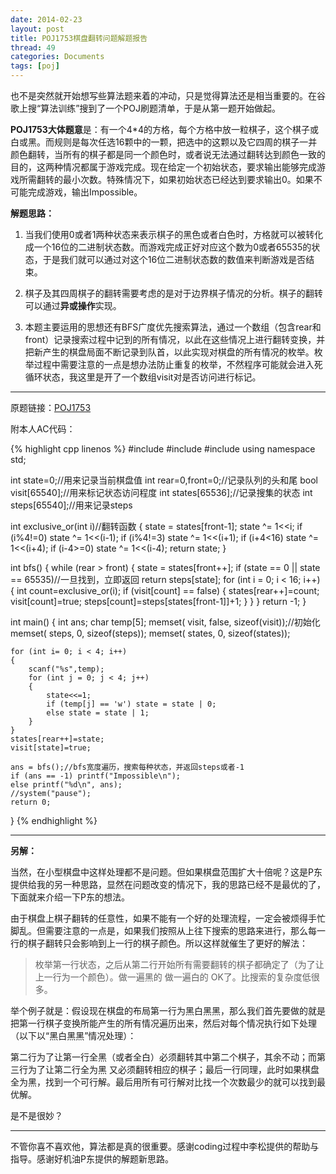 ```yaml
---
date: 2014-02-23
layout: post
title: POJ1753棋盘翻转问题解题报告
thread: 49
categories: Documents
tags: [poj]
---
```


也不是突然就开始想写些算法题来着的冲动，只是觉得算法还是相当重要的。在谷歌上搜“算法训练”搜到了一个POJ刷题清单，于是从第一题开始做起。

**POJ1753大体题意**是：有一个4*4的方格，每个方格中放一粒棋子，这个棋子或白或黑。而规则是每次任选16颗中的一颗，把选中的这颗以及它四周的棋子一并颜色翻转，当所有的棋子都是同一个颜色时，或者说无法通过翻转达到颜色一致的目的，这两种情况都属于游戏完成。现在给定一个初始状态，要求输出能够完成游戏所需翻转的最小次数。特殊情况下，如果初始状态已经达到要求输出0。如果不可能完成游戏，输出Impossible。

**解题思路：**

1. 当我们使用0或者1两种状态来表示棋子的黑色或者白色时，方格就可以被转化成一个16位的二进制状态数。而游戏完成正好对应这个数为0或者65535的状态，于是我们就可以通过对这个16位二进制状态数的数值来判断游戏是否结束。

2. 棋子及其四周棋子的翻转需要考虑的是对于边界棋子情况的分析。棋子的翻转可以通过**异或操作**实现。

3. 本题主要运用的思想还有BFS广度优先搜索算法，通过一个数组（包含rear和front）记录搜索过程中记到的所有情况，以此在这些情况上进行翻转变换，并把新产生的棋盘局面不断记录到队首，以此实现对棋盘的所有情况的枚举。枚举过程中需要注意的一点是想办法防止重复的枚举，不然程序可能就会进入死循环状态，我这里是开了一个数组visit对是否访问进行标记。

----

原题链接：[POJ1753](http://poj.org/problem?id=1753)

附本人AC代码：

{% highlight cpp linenos %}
#include<iostream>
#include<cstring>
#include<cstdlib>
using namespace std;

int state=0;//用来记录当前棋盘值
int rear=0,front=0;//记录队列的头和尾
bool visit[65540];//用来标记状态访问程度
int states[65536];//记录搜集的状态
int steps[65540];//用来记录steps

int exclusive_or(int i)//翻转函数
{
	state = states[front-1];
	state ^= 1<<i;
	if (i%4!=0) state ^= 1<<(i-1);
	if (i%4!=3) state ^= 1<<(i+1);
	if (i+4<16) state ^= 1<<(i+4);
	if (i-4>=0) state ^= 1<<(i-4);
	return state;
}

int bfs()
{
	while (rear > front)
	{
		state = states[front++];
		if (state == 0 || state == 65535)//一旦找到，立即返回
			return steps[state];
		for (int i = 0; i < 16; i++)
		{
			int count=exclusive_or(i);
			if (visit[count] == false)
			{
				states[rear++]=count;
				visit[count]=true;
				steps[count]=steps[states[front-1]]+1;
			}
		}
	}
	return -1;
}

int main()
{
	int ans;
	char temp[5];
	memset( visit, false, sizeof(visit));//初始化
	memset( steps, 0, sizeof(steps));
	memset( states, 0, sizeof(states));

	for (int i= 0; i < 4; i++)
	{
		scanf("%s",temp);
		for (int j = 0; j < 4; j++)
		{
			state<<=1;
			if (temp[j] == 'w') state = state | 0;
			else state = state | 1;
		}
	}
	states[rear++]=state;
	visit[state]=true;

	ans = bfs();//bfs宽度遍历，搜索每种状态，并返回steps或者-1
	if (ans == -1) printf("Impossible\n");
	else printf("%d\n", ans);
	//system("pause");
	return 0;
}
{% endhighlight %}

----

**另解：**

当然，在小型棋盘中这样处理都不是问题。但如果棋盘范围扩大十倍呢？这是P东提供给我的另一种思路，显然在问题改变的情况下，我的思路已经不是最优的了，下面就来介绍一下P东的想法。

由于棋盘上棋子翻转的任意性，如果不能有一个好的处理流程，一定会被烦得手忙脚乱。但需要注意的一点是，如果我们按照从上往下搜索的思路来进行，那么每一行的棋子翻转只会影响到上一行的棋子颜色。所以这样就催生了更好的解法：

>枚举第一行状态，之后从第二行开始所有需要翻转的棋子都确定了（为了让上一行为一个颜色）。做一遍黑的 做一遍白的 OK了。比搜索的复杂度低很多。

举个例子就是：假设现在棋盘的布局第一行为黑白黑黑，那么我们首先要做的就是把第一行棋子变换所能产生的所有情况遍历出来，然后对每个情况执行如下处理（以下以“黑白黑黑”情况处理）：

第二行为了让第一行全黑（或者全白）必须翻转其中第二个棋子，其余不动；而第三行为了让第二行全为黑 又必须翻转相应的棋子；最后一行同理，此时如果棋盘全为黑，找到一个可行解。最后用所有可行解对比找一个次数最少的就可以找到最优解。

是不是很妙？

----

不管你喜不喜欢他，算法都是真的很重要。感谢coding过程中李松提供的帮助与指导。感谢好机油P东提供的解题新思路。
